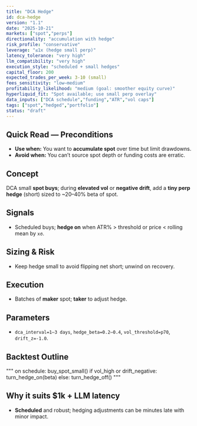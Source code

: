 ```yaml
---
title: "DCA Hedge"
id: dca-hedge
version: "1.1"
date: "2025-10-21"
markets: ["spot","perps"]
directionality: "accumulation with hedge"
risk_profile: "conservative"
leverage: "≤1x (hedge small perp)"
latency_tolerance: "very high"
llm_compatibility: "very high"
execution_style: "scheduled + small hedges"
capital_floor: 200
expected_trades_per_week: 3-10 (small)
fees_sensitivity: "low–medium"
profitability_likelihood: "medium (goal: smoother equity curve)"
hyperliquid_fit: "Spot available; use small perp overlay"
data_inputs: ["DCA schedule","funding","ATR","vol caps"]
tags: ["spot","hedged","portfolio"]
status: "draft"
---
```


## Quick Read — Preconditions
- **Use when:** You want to **accumulate spot** over time but limit drawdowns.
- **Avoid when:** You can’t source spot depth or funding costs are erratic.

## Concept
DCA small **spot buys**; during **elevated vol** or **negative drift**, add a **tiny perp hedge** (short) sized to ~20–40% beta of spot.

## Signals
- Scheduled buys; **hedge on** when ATR% > threshold or price < rolling mean by `xσ`.

## Sizing & Risk
- Keep hedge small to avoid flipping net short; unwind on recovery.

## Execution
- Batches of **maker** spot; **taker** to adjust hedge.

## Parameters
- `dca_interval=1–3 days`, `hedge_beta=0.2–0.4`, `vol_threshold=p70`, `drift_z=-1.0`.

## Backtest Outline
"""
on schedule: buy_spot_small()
if vol_high or drift_negative:
    turn_hedge_on(beta)
else:
    turn_hedge_off()
"""

## Why it suits $1k + LLM latency
- **Scheduled** and robust; hedging adjustments can be minutes late with minor impact.
